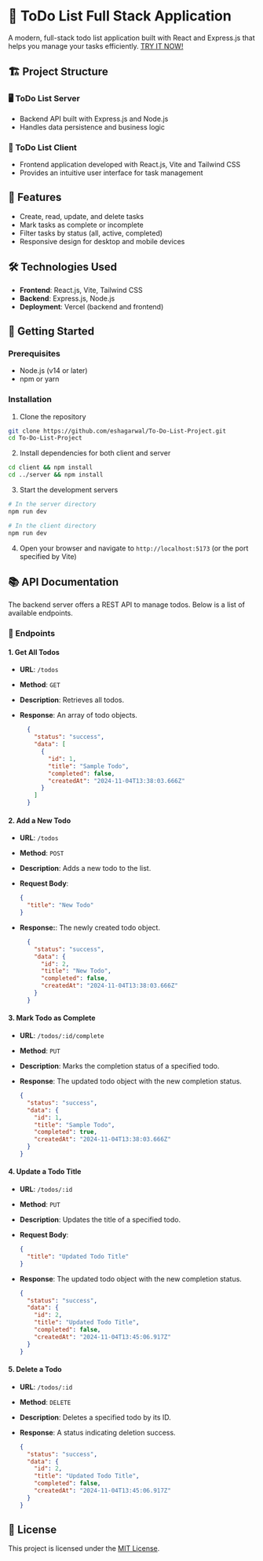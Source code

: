 # 📝 ToDo List Full Stack Application

A modern, full-stack todo list application built with React and Express.js that helps you manage your tasks efficiently. [TRY IT NOW!](https://todolistclient-eta.vercel.app/)

## 🏗️ Project Structure

### 🖥️ ToDo List Server
- Backend API built with Express.js and Node.js
- Handles data persistence and business logic

### 🎨 ToDo List Client
- Frontend application developed with React.js, Vite and Tailwind CSS
- Provides an intuitive user interface for task management

## 🚀 Features

- Create, read, update, and delete tasks
- Mark tasks as complete or incomplete
- Filter tasks by status (all, active, completed)
- Responsive design for desktop and mobile devices

## 🛠️ Technologies Used

- **Frontend**: React.js, Vite, Tailwind CSS
- **Backend**: Express.js, Node.js
- **Deployment**: Vercel (backend and frontend)

## 🏁 Getting Started

### Prerequisites

- Node.js (v14 or later)
- npm or yarn

### Installation

1. Clone the repository
```bash
git clone https://github.com/eshagarwal/To-Do-List-Project.git
cd To-Do-List-Project
```
   

2. Install dependencies for both client and server
```bash
cd client && npm install
cd ../server && npm install
````

3. Start the development servers
```bash  
# In the server directory
npm run dev

# In the client directory
npm run dev
```

4. Open your browser and navigate to `http://localhost:5173` (or the port specified by Vite)

## 📚 API Documentation

The backend server offers a REST API to manage todos. Below is a list of available endpoints.

### 🔹 Endpoints

#### 1. **Get All Todos**

- **URL**: `/todos`
- **Method**: `GET`
- **Description**: Retrieves all todos.
- **Response**: An array of todo objects.

  ```json
    {
      "status": "success",
      "data": [
        {
          "id": 1,
          "title": "Sample Todo",
          "completed": false,
          "createdAt": "2024-11-04T13:38:03.666Z"
        }
      ]
    }

#### 2. **Add a New Todo**

- **URL**: `/todos`
- **Method**: `POST`
- **Description**: Adds a new todo to the list.
- **Request Body**:

  ```json
  {
    "title": "New Todo"
  }

- **Response:**: The newly created todo object.

  ```json
    {
      "status": "success",
      "data": {
        "id": 2,
        "title": "New Todo",
        "completed": false,
        "createdAt": "2024-11-04T13:38:03.666Z"
      }
    }

#### 3. **Mark Todo as Complete**

- **URL**: `/todos/:id/complete`
- **Method**: `PUT`
- **Description**: Marks the completion status of a specified todo.
- **Response**: The updated todo object with the new completion status.

  ```json
  {
    "status": "success",
    "data": {
      "id": 1,
      "title": "Sample Todo",
      "completed": true,
      "createdAt": "2024-11-04T13:38:03.666Z"
    }
  }

#### 4. **Update a Todo Title**

- **URL**: `/todos/:id`
- **Method**: `PUT`
- **Description**: Updates the title of a specified todo.
- **Request Body**:

  ```json
  {
    "title": "Updated Todo Title"
  }

- **Response**: The updated todo object with the new completion status.
  ```json
  {
    "status": "success",
    "data": {
      "id": 2,
      "title": "Updated Todo Title",
      "completed": false,
      "createdAt": "2024-11-04T13:45:06.917Z"
    }
  }

#### 5. **Delete a Todo**

- **URL**: `/todos/:id`
- **Method**: `DELETE`
- **Description**: Deletes a specified todo by its ID.
- **Response**: A status indicating deletion success.

  ```json
  {
    "status": "success",
    "data": {
      "id": 2,
      "title": "Updated Todo Title",
      "completed": false,
      "createdAt": "2024-11-04T13:45:06.917Z"
    }
  }

## 📄 License

This project is licensed under the [MIT License](LICENSE).
